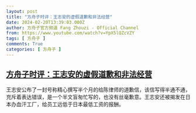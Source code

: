 ```yaml
---
layout: post
title: "方舟子时评：王志安的虚假道歉和非法经营"
date: 2024-02-20T13:39:03.000Z
author: 方舟子官方频道 Fang Zhouzi - Official Channel
from: https://www.youtube.com/watch?v=YpX5lQZcVZY
tags: [ 方舟子 ]
comments: True
categories: [ 方舟子 ]
---
```

<!--1708436343000-->
[方舟子时评：王志安的虚假道歉和非法经营](https://www.youtube.com/watch?v=YpX5lQZcVZY)
------

<div>
王志安公布了一封号称精心撰写半个月的给陈律师的道歉信，该信写得半通不通，充斥着表达错误，是一个半文盲匆忙写的，也没有丝毫歉意。王志安还被揭发在日本办血汗工厂，给员工远低于日本最低工资的报酬。
</div>
